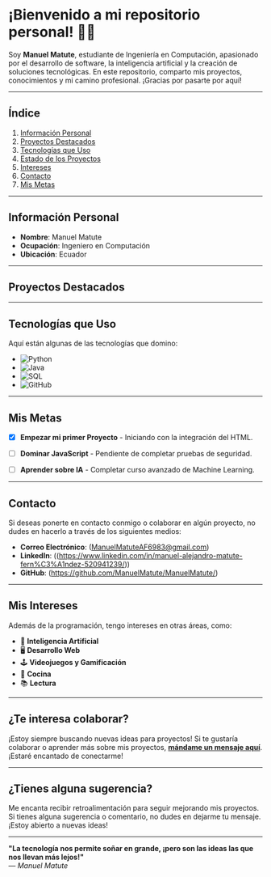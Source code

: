 #  ¡Bienvenido a mi repositorio personal! 👨‍💻

Soy **Manuel Matute**, estudiante de Ingeniería en Computación, apasionado por el desarrollo de software, la inteligencia artificial y la creación de soluciones tecnológicas. En este repositorio, comparto mis proyectos, conocimientos y mi camino profesional. ¡Gracias por pasarte por aquí! 

---

##  Índice

1. [Información Personal](#información-personal)
2. [Proyectos Destacados](#proyectos-destacados)
3. [Tecnologías que Uso](#tecnologías-que-uso)
4. [Estado de los Proyectos](#estado-de-los-proyectos)
5. [Intereses](#intereses)
6. [Contacto](#contacto)
7. [Mis Metas](#mis-metas)

---

##  Información Personal

- **Nombre**: Manuel Matute
- **Ocupación**: Ingeniero en Computación
- **Ubicación**: Ecuador


---

##  Proyectos Destacados


---

##  Tecnologías que Uso

Aquí están algunas de las tecnologías que domino:

- ![Python](https://img.shields.io/badge/Python-3776AB?style=for-the-badge&logo=python&logoColor=white)
- ![Java](https://img.shields.io/badge/Java-007396?style=for-the-badge&logo=openjdk&logoColor=white)
- ![SQL](https://img.shields.io/badge/SQL-4479A1?style=for-the-badge&logo=mysql&logoColor=white)
- ![GitHub](https://img.shields.io/badge/GitHub-181717?style=for-the-badge&logo=github&logoColor=white)

---



##  Mis Metas

- [x] **Empezar mi primer Proyecto** - Iniciando con la integración del HTML.
- [ ] **Dominar JavaScript** - Pendiente de completar pruebas de seguridad.
- [ ] **Aprender sobre IA** - Completar curso avanzado de Machine Learning.


---

##  Contacto

Si deseas ponerte en contacto conmigo o colaborar en algún proyecto, no dudes en hacerlo a través de los siguientes medios:

- **Correo Electrónico**: (ManuelMatuteAF6983@gmail.com)
- **LinkedIn**: ((https://www.linkedin.com/in/manuel-alejandro-matute-fern%C3%A1ndez-520941239/))
- **GitHub**: (https://github.com/ManuelMatute/ManuelMatute/)

---

##  Mis Intereses

Además de la programación, tengo intereses en otras áreas, como:

- 🧠 **Inteligencia Artificial**
- 🖥️ **Desarrollo Web**
- 🕹️ **Videojuegos y Gamificación**
- 🌱 **Cocina**
- 📚 **Lectura**

---

##  ¿Te interesa colaborar?

¡Estoy siempre buscando nuevas ideas para proyectos! Si te gustaría colaborar o aprender más sobre mis proyectos, **[mándame un mensaje aquí](mailto:ManuelMatuteAF6983@gmail.com)**. ¡Estaré encantado de conectarme!

---

##  ¿Tienes alguna sugerencia?

Me encanta recibir retroalimentación para seguir mejorando mis proyectos. Si tienes alguna sugerencia o comentario, no dudes en dejarme tu mensaje. ¡Estoy abierto a nuevas ideas!

---


**"La tecnología nos permite soñar en grande, ¡pero son las ideas las que nos llevan más lejos!"**  
_— Manuel Matute_  
